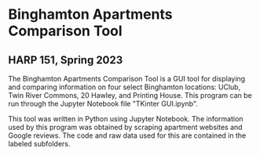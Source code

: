 # Binghamton Apartments Comparison Tool
## HARP 151, Spring 2023

The Binghamton Apartments Comparison Tool is a GUI tool for displaying and comparing information on four select Binghamton locations: UClub, Twin River Commons, 20 Hawley, and Printing House. This program can be run through the Jupyter Notebook file "TKinter GUI.ipynb".

This tool was written in Python using Jupyter Notebook. The information used by this program was obtained by scraping apartment websites and Google reviews. The code and raw data used for this are contained in the labeled subfolders.

